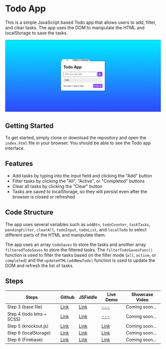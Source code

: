 <h1>Todo App</h1>
<p>
    This is a simple JavaScript based Todo app that allows users to add, filter,
    and clear tasks. The app uses the DOM to manipulate the HTML and
    localStorage to save the tasks.
</p>
<img src="Assets/readme-img.png" alt="Todo-App-img" />
<h2>Getting Started</h2>
<p>
    To get started, simply clone or download the repository and open the
    <code>index.html</code> file in your browser. You should be able to see the
    Todo app interface.
</p>
<h2>Features</h2>
<ul>
    <li>
        Add tasks by typing into the input field and clicking the "Add" button
    </li>
    <li>
        Filter tasks by clicking the "All", "Active", or "Completed" buttons
    </li>
    <li>Clear all tasks by clicking the "Clear" button</li>
    <li>
        Tasks are saved to localStorage, so they will persist even after the
        browser is closed or refreshed
    </li>
</ul>
<h2>Code Structure</h2>
<p>
    The app uses several variables such as <code>addBtn</code>,
    <code>todoCounter</code>, <code>taskTasks</code>,
    <code>pendingFilter</code>, <code>clearAll</code>, <code>todoInput</code>,
    <code>todoList</code>, and <code>localTodo</code> to select different parts
    of the HTML and manipulate them.
</p>
<p>
    The app uses an array <code>todoSaves</code> to store the tasks and another
    array <code>filteredTodoSaves</code> to store the filtered tasks. The
    <code>filterTodoSavesFunc()</code> function is used to filter the tasks
    based on the filter mode (<code>all</code>, <code>active</code>, or
    <code>completed</code>) and the <code>updateHTML(addNewTodo)</code> function
    is used to update the DOM and refresh the list of tasks.
</p>
<h2>Steps</h2>
<table>
    <thead>
        <tr>
            <th>Steps</th>
            <th>Github</th>
            <th>JSFiddle</th>
            <th>Live Demo</th>
            <th>Showcase Video</th>
        </tr>
    </thead>
    <tbody>
        <tr>
            <td>Step 3 (base file)</td>
            <td><a href="https://github.com/Ali-Sdg90/Todo-App/tree/2471d1bfbd34de78b451684a90d3c6db4ac20350" target="_new">Link</a></td>
            <td><a href="https://jsfiddle.net/Ali_Sdg90/v60okbum/" target="_new">Link</a></td>
            <td><a href="#">---</a></td>
            <td>Coming soon...</td>
        </tr>
        <tr>
            <td>Step 4 (todo btns + SCSS)</td>
            <td><a href="https://github.com/Ali-Sdg90/Todo-App" target="_new">Link</a></td>
            <td><a href="https://jsfiddle.net/Ali_Sdg90/k4Lwxare/" target="_new">Link</a></td>
            <td><a href="#">---</a></td>
            <td>Coming soon...</td>
        </tr>
        <tr>
            <td>Step 5 (knockout.js)</td>
            <td><a href="https://github.com/Ali-Sdg90/Todo-App-KnockoutJS" target="_new">Link</a></td>
            <td><a href="https://jsfiddle.net/Ali_Sdg90/v7nac15g/4/" target="_new">Link</a></td>
            <td><a href="https://ali-sdg90.github.io/Todo-App-KnockoutJS/">Link</a></td>
            <td>Coming soon...</td>
        </tr>
        <tr>
            <td>Step 6 (localStorage)</td>
            <td><a href="https://github.com/Ali-Sdg90/Todo-App" target="_new">Link</a></td>
            <td><a href="https://jsfiddle.net/Ali_Sdg90/tz105ux4/1/" target="_new">Link</a></td>
            <td><a href="https://ali-sdg90.github.io/Todo-App/">Link</a></td>
            <td>Coming soon...</td>
        </tr>
        <tr>
            <td>Step 6 (Firebase)</td>
            <td><a href="https://github.com/Ali-Sdg90/Todo-App-Firebase" target="_new">Link</a></td>
            <td><a href="https://jsfiddle.net/Ali_Sdg90/bfLrwtxg/2/" target="_new">Link</a></td>
            <td><a href="https://ali-sdg9093-todo-app.web.app/">Link</a></td>
            <td>Coming soon...</td>
        </tr>
    </tbody>
</table>
